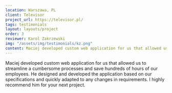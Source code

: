 ```yaml
---
location: Warszawa, PL
client: Televisor
project_url: https://televisor.pl/
tags: testimonials
layout: layouts/project
order: 3
reviewer: Karol Zakrzewski
img: "/assets/img/testimonials/kz.png"
content: Maciej developed custom web application for us that allowed us to streamline a cumbersome processes and <b>save hundreds of hours of our employees.</b> He designed and developed the application based on our specifications and <b>quickly adapted to any changes in requirements.</b> I highly recommend him for your next project.
---
```

Maciej developed custom web application for us that allowed us to streamline a cumbersome processes and save hundreds of hours of our employees. He designed and developed the application based on our specifications and quickly adapted to any changes in requirements. I highly recommend him for your next project.